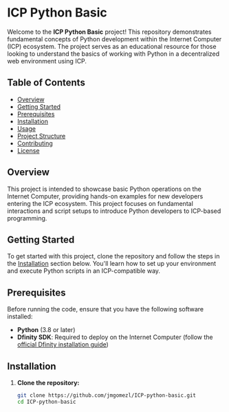 # ICP Python Basic

Welcome to the **ICP Python Basic** project! This repository demonstrates fundamental concepts of Python development within the Internet Computer (ICP) ecosystem. The project serves as an educational resource for those looking to understand the basics of working with Python in a decentralized web environment using ICP.

## Table of Contents

- [Overview](#overview)
- [Getting Started](#getting-started)
- [Prerequisites](#prerequisites)
- [Installation](#installation)
- [Usage](#usage)
- [Project Structure](#project-structure)
- [Contributing](#contributing)
- [License](#license)

## Overview

This project is intended to showcase basic Python operations on the Internet Computer, providing hands-on examples for new developers entering the ICP ecosystem. This project focuses on fundamental interactions and script setups to introduce Python developers to ICP-based programming.

## Getting Started

To get started with this project, clone the repository and follow the steps in the [Installation](#installation) section below. You'll learn how to set up your environment and execute Python scripts in an ICP-compatible way.

## Prerequisites

Before running the code, ensure that you have the following software installed:

- **Python** (3.8 or later)
- **Dfinity SDK**: Required to deploy on the Internet Computer (follow the [official Dfinity installation guide](https://smartcontracts.org/docs/quickstart/quickstart.html))

## Installation

1. **Clone the repository:**
   ```bash
   git clone https://github.com/jmgomezl/ICP-python-basic.git
   cd ICP-python-basic
